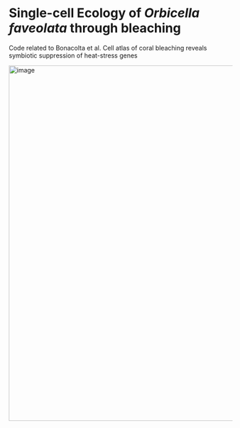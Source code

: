 # Single-cell Ecology of *Orbicella faveolata* through bleaching

Code related to Bonacolta et al. Cell atlas of coral bleaching reveals symbiotic suppression of heat-stress genes

<img width="800" alt="image" src="https://github.com/user-attachments/assets/33e1cc80-8d85-4a7a-9733-89259de700ff" />


